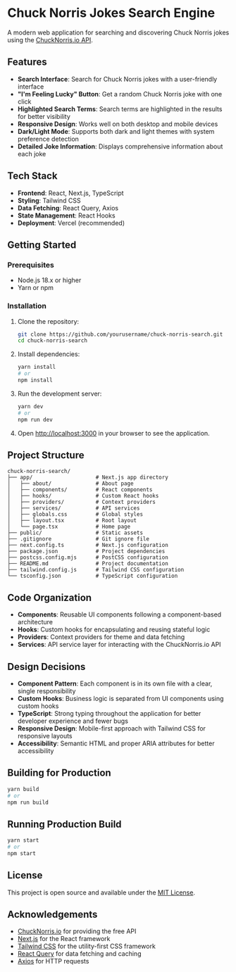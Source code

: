 # Chuck Norris Jokes Search Engine

A modern web application for searching and discovering Chuck Norris jokes using the [ChuckNorris.io API](https://api.chucknorris.io/).

## Features

- **Search Interface**: Search for Chuck Norris jokes with a user-friendly interface
- **"I'm Feeling Lucky" Button**: Get a random Chuck Norris joke with one click
- **Highlighted Search Terms**: Search terms are highlighted in the results for better visibility
- **Responsive Design**: Works well on both desktop and mobile devices
- **Dark/Light Mode**: Supports both dark and light themes with system preference detection
- **Detailed Joke Information**: Displays comprehensive information about each joke

## Tech Stack

- **Frontend**: React, Next.js, TypeScript
- **Styling**: Tailwind CSS
- **Data Fetching**: React Query, Axios
- **State Management**: React Hooks
- **Deployment**: Vercel (recommended)

## Getting Started

### Prerequisites

- Node.js 18.x or higher
- Yarn or npm

### Installation

1. Clone the repository:

   ```bash
   git clone https://github.com/yourusername/chuck-norris-search.git
   cd chuck-norris-search
   ```

2. Install dependencies:

   ```bash
   yarn install
   # or
   npm install
   ```

3. Run the development server:

   ```bash
   yarn dev
   # or
   npm run dev
   ```

4. Open [http://localhost:3000](http://localhost:3000) in your browser to see the application.

## Project Structure

```
chuck-norris-search/
├── app/                    # Next.js app directory
│   ├── about/              # About page
│   ├── components/         # React components
│   ├── hooks/              # Custom React hooks
│   ├── providers/          # Context providers
│   ├── services/           # API services
│   ├── globals.css         # Global styles
│   ├── layout.tsx          # Root layout
│   └── page.tsx            # Home page
├── public/                 # Static assets
├── .gitignore              # Git ignore file
├── next.config.ts          # Next.js configuration
├── package.json            # Project dependencies
├── postcss.config.mjs      # PostCSS configuration
├── README.md               # Project documentation
├── tailwind.config.js      # Tailwind CSS configuration
└── tsconfig.json           # TypeScript configuration
```

## Code Organization

- **Components**: Reusable UI components following a component-based architecture
- **Hooks**: Custom hooks for encapsulating and reusing stateful logic
- **Providers**: Context providers for theme and data fetching
- **Services**: API service layer for interacting with the ChuckNorris.io API

## Design Decisions

- **Component Pattern**: Each component is in its own file with a clear, single responsibility
- **Custom Hooks**: Business logic is separated from UI components using custom hooks
- **TypeScript**: Strong typing throughout the application for better developer experience and fewer bugs
- **Responsive Design**: Mobile-first approach with Tailwind CSS for responsive layouts
- **Accessibility**: Semantic HTML and proper ARIA attributes for better accessibility

## Building for Production

```bash
yarn build
# or
npm run build
```

## Running Production Build

```bash
yarn start
# or
npm start
```

## License

This project is open source and available under the [MIT License](LICENSE).

## Acknowledgements

- [ChuckNorris.io](https://api.chucknorris.io/) for providing the free API
- [Next.js](https://nextjs.org/) for the React framework
- [Tailwind CSS](https://tailwindcss.com/) for the utility-first CSS framework
- [React Query](https://tanstack.com/query/latest) for data fetching and caching
- [Axios](https://axios-http.com/) for HTTP requests
